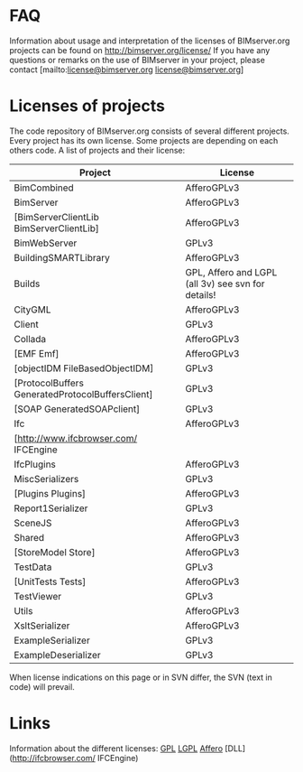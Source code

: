 # FAQ

Information about usage and interpretation of the licenses of BIMserver.org projects can be found on http://bimserver.org/license/
If you have any questions or remarks on the use of BIMserver in your project, please contact [mailto:license@bimserver.org license@bimserver.org]

# Licenses of projects

The code repository of BIMserver.org consists of several different projects. Every project has its own license. 
Some projects are depending on each others code. 
A list of projects and their license:

| Project | License |
| --- | --- |
| BimCombined | AfferoGPLv3 |
| BimServer | AfferoGPLv3 |
| [BimServerClientLib BimServerClientLib] | AfferoGPLv3 |
| BimWebServer | GPLv3 |
| BuildingSMARTLibrary | AfferoGPLv3 |
| Builds | GPL, Affero and LGPL (all 3v) see svn for details! ||
| CityGML | AfferoGPLv3 ||
| Client | GPLv3 |
| Collada | AfferoGPLv3 |
| [EMF Emf] | AfferoGPLv3 |
| [objectIDM FileBasedObjectIDM] | GPLv3 |
| [ProtocolBuffers GeneratedProtocolBuffersClient] | GPLv3 |
| [SOAP GeneratedSOAPclient] |  GPLv3 |
| Ifc | AfferoGPLv3 |
| [http://www.ifcbrowser.com/ IFCEngine || special non open source license (see svn for details) |
| IfcPlugins | AfferoGPLv3  |
| MiscSerializers | GPLv3 |
| [Plugins Plugins] | AfferoGPLv3 |
| Report1Serializer | GPLv3 |
| SceneJS | AfferoGPLv3 |
| Shared | AfferoGPLv3 |
| [StoreModel Store] | AfferoGPLv3 |
| TestData | GPLv3 |
| [UnitTests Tests] | AfferoGPLv3 |
| TestViewer | GPLv3  |
| Utils | AfferoGPLv3 |
| XsltSerializer | AfferoGPLv3 |
| ExampleSerializer | GPLv3 |
| ExampleDeserializer | GPLv3 |

When license indications on this page or in SVN differ, the SVN (text in code) will prevail. 

# Links

Information about the different licenses:
[GPL](http://www.gnu.org/licenses/gpl.html)
[LGPL](http://www.gnu.org/licenses/lgpl.html)
[Affero](http://www.gnu.org/licenses/agpl.html)
[DLL](http://ifcbrowser.com/ IFCEngine)